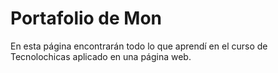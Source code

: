 # Portafolio de Mon
En esta página encontrarán todo lo que aprendí en el curso de Tecnolochicas aplicado en una página web.

